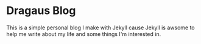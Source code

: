 # Dragaus Blog

This is a simple personal blog I make with Jekyll cause Jekyll is awsome to help me write about my life and some things I'm interested in.